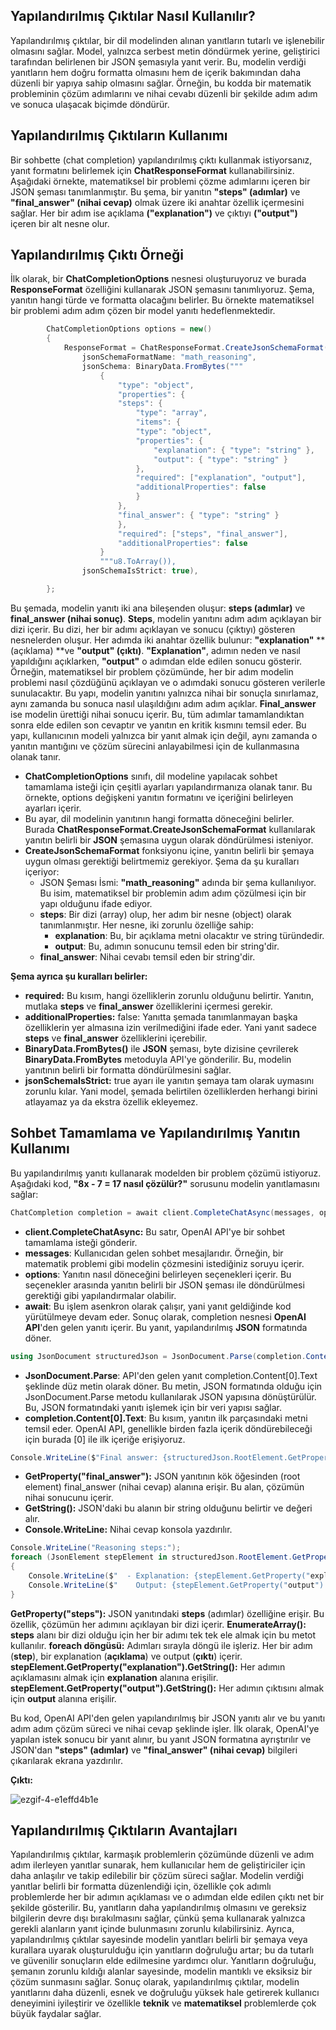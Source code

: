 ## Yapılandırılmış Çıktılar Nasıl Kullanılır?

Yapılandırılmış çıktılar, bir dil modelinden alınan yanıtların tutarlı ve işlenebilir olmasını sağlar. Model, yalnızca serbest metin döndürmek yerine, geliştirici tarafından belirlenen bir JSON şemasıyla yanıt verir. Bu, modelin verdiği yanıtların hem doğru formatta olmasını hem de içerik bakımından daha düzenli bir yapıya sahip olmasını sağlar. Örneğin, bu kodda bir matematik probleminin çözüm adımlarını ve nihai cevabı düzenli bir şekilde adım adım ve sonuca ulaşacak biçimde döndürür.

## Yapılandırılmış Çıktıların Kullanımı
Bir sohbette (chat completion) yapılandırılmış çıktı kullanmak istiyorsanız, yanıt formatını belirlemek için **ChatResponseFormat** kullanabilirsiniz. Aşağıdaki örnekte, matematiksel bir problemi çözme adımlarını içeren bir JSON şeması tanımlanmıştır. Bu şema, bir yanıtın **"steps" (adımlar)** ve **"final_answer" (nihai cevap)** olmak üzere iki anahtar özellik içermesini sağlar. Her bir adım ise açıklama **("explanation")** ve çıktıyı **("output")** içeren bir alt nesne olur.


## Yapılandırılmış Çıktı Örneği

İlk olarak, bir **ChatCompletionOptions** nesnesi oluşturuyoruz ve burada **ResponseFormat** özelliğini kullanarak JSON şemasını tanımlıyoruz. Şema, yanıtın hangi türde ve formatta olacağını belirler. Bu örnekte matematiksel bir problemi adım adım çözen bir model yanıtı hedeflenmektedir.

```csharp
        ChatCompletionOptions options = new()
        {
            ResponseFormat = ChatResponseFormat.CreateJsonSchemaFormat(
                jsonSchemaFormatName: "math_reasoning",
                jsonSchema: BinaryData.FromBytes("""
                    {
                        "type": "object",
                        "properties": {
                        "steps": {
                            "type": "array",
                            "items": {
                            "type": "object",
                            "properties": {
                                "explanation": { "type": "string" },
                                "output": { "type": "string" }
                            },
                            "required": ["explanation", "output"],
                            "additionalProperties": false
                            }
                        },
                        "final_answer": { "type": "string" }
                        },
                        "required": ["steps", "final_answer"],
                        "additionalProperties": false
                    }
                    """u8.ToArray()),
                jsonSchemaIsStrict: true),

        };
```
Bu şemada, modelin yanıtı iki ana bileşenden oluşur: **steps (adımlar)** ve **final_answer (nihai sonuç)**. **Steps**, modelin yanıtını adım adım açıklayan bir dizi içerir. Bu dizi, her bir adımı açıklayan ve sonucu (çıktıyı) gösteren nesnelerden oluşur. Her adımda iki anahtar özellik bulunur: **"explanation"** **(açıklama) **ve **"output" (çıktı)**. **"Explanation"**, adımın neden ve nasıl yapıldığını açıklarken, **"output"** o adımdan elde edilen sonucu gösterir. Örneğin, matematiksel bir problem çözümünde, her bir adım modelin problemi nasıl çözdüğünü açıklayan ve o adımdaki sonucu gösteren verilerle sunulacaktır. Bu yapı, modelin yanıtını yalnızca nihai bir sonuçla sınırlamaz, aynı zamanda bu sonuca nasıl ulaşıldığını adım adım açıklar. **Final_answer** ise modelin ürettiği nihai sonucu içerir. Bu, tüm adımlar tamamlandıktan sonra elde edilen son cevaptır ve yanıtın en kritik kısmını temsil eder. Bu yapı, kullanıcının modeli yalnızca bir yanıt almak için değil, aynı zamanda o yanıtın mantığını ve çözüm sürecini anlayabilmesi için de kullanmasına olanak tanır.

* **ChatCompletionOptions** sınıfı, dil modeline yapılacak sohbet tamamlama isteği için çeşitli ayarları yapılandırmanıza olanak tanır. Bu örnekte, options değişkeni yanıtın formatını ve içeriğini belirleyen ayarları içerir.
* Bu ayar, dil modelinin yanıtının hangi formatta döneceğini belirler. Burada **ChatResponseFormat.CreateJsonSchemaFormat** kullanılarak yanıtın belirli bir **JSON** şemasına uygun olarak döndürülmesi isteniyor.
* **CreateJsonSchemaFormat** fonksiyonu içine, yanıtın belirli bir şemaya uygun olması gerektiği belirtmemiz gerekiyor. Şema da şu kuralları içeriyor:
    *  JSON Şeması İsmi: **"math_reasoning"** adında bir şema kullanılıyor. Bu isim, matematiksel bir problemin adım adım çözülmesi için bir yapı olduğunu ifade ediyor.
    *  **steps**: Bir dizi (array) olup, her adım bir nesne (object) olarak tanımlanmıştır. Her nesne, iki zorunlu özelliğe sahip:
        * **explanation**: Bu, bir açıklama metni olacaktır ve string türündedir.
        * **output**: Bu, adımın sonucunu temsil eden bir string'dir.
    * **final_answer**: Nihai cevabı temsil eden bir string'dir.

**Şema ayrıca şu kuralları belirler:**
* **required:** Bu kısım, hangi özelliklerin zorunlu olduğunu belirtir. Yanıtın, mutlaka **steps** ve **final_answer** özelliklerini içermesi gerekir.
* **additionalProperties:** false: Yanıtta şemada tanımlanmayan başka özelliklerin yer almasına izin verilmediğini ifade eder. Yani yanıt sadece **steps** ve **final_answer** özelliklerini içerebilir.
* **BinaryData.FromBytes()** ile **JSON** şeması, byte dizisine çevrilerek **BinaryData.FromBytes** metoduyla API'ye gönderilir. Bu, modelin yanıtının belirli bir formatta döndürülmesini sağlar.
* **jsonSchemaIsStrict:** true ayarı ile yanıtın şemaya tam olarak uymasını zorunlu kılar. Yani model, şemada belirtilen özelliklerden herhangi birini atlayamaz ya da ekstra özellik ekleyemez.


## Sohbet Tamamlama ve Yapılandırılmış Yanıtın Kullanımı

Bu yapılandırılmış yanıtı kullanarak modelden bir problem çözümü istiyoruz. Aşağıdaki kod, **"8x - 7 = 17 nasıl çözülür?"** sorusunu modelin yanıtlamasını sağlar:

```csharp
ChatCompletion completion = await client.CompleteChatAsync(messages, options);
```

* **client.CompleteChatAsync:** Bu satır, OpenAI API'ye bir sohbet tamamlama isteği gönderir.
* **messages**: Kullanıcıdan gelen sohbet mesajlarıdır. Örneğin, bir matematik problemi gibi modelin çözmesini istediğiniz soruyu içerir.
* **options**: Yanıtın nasıl döneceğini belirleyen seçenekleri içerir. Bu seçenekler arasında yanıtın belirli bir JSON şeması ile döndürülmesi gerektiği gibi yapılandırmalar olabilir.
* **await**: Bu işlem asenkron olarak çalışır, yani yanıt geldiğinde kod yürütülmeye devam eder.
Sonuç olarak, completion nesnesi **OpenAI API**'den gelen yanıtı içerir. Bu yanıt, yapılandırılmış **JSON** formatında döner.

```csharp
using JsonDocument structuredJson = JsonDocument.Parse(completion.Content[0].Text);
```

* **JsonDocument.Parse**: API'den gelen yanıt completion.Content[0].Text şeklinde düz metin olarak döner. Bu metin, JSON formatında olduğu için JsonDocument.Parse metodu kullanılarak JSON yapısına dönüştürülür. Bu, JSON formatındaki yanıtı işlemek için bir veri yapısı sağlar.
* **completion.Content[0].Text**: Bu kısım, yanıtın ilk parçasındaki metni temsil eder. OpenAI API, genellikle birden fazla içerik döndürebileceği için burada [0] ile ilk içeriğe erişiyoruz.

```csharp
Console.WriteLine($"Final answer: {structuredJson.RootElement.GetProperty("final_answer").GetString()}");
```

* **GetProperty("final_answer"):** JSON yanıtının kök öğesinden (root element) final_answer (nihai cevap) alanına erişir. Bu alan, çözümün nihai sonucunu içerir.
* **GetString():** JSON'daki bu alanın bir string olduğunu belirtir ve değeri alır.
* **Console.WriteLine:** Nihai cevap konsola yazdırılır.

```csharp
Console.WriteLine("Reasoning steps:");
foreach (JsonElement stepElement in structuredJson.RootElement.GetProperty("steps").EnumerateArray())
{
    Console.WriteLine($"  - Explanation: {stepElement.GetProperty("explanation").GetString()}");
    Console.WriteLine($"    Output: {stepElement.GetProperty("output").GetString()}");
}
``` 

**GetProperty("steps"):** JSON yanıtındaki **steps** (adımlar) özelliğine erişir. Bu özellik, çözümün her adımını açıklayan bir dizi içerir.
**EnumerateArray():** **steps** alanı bir dizi olduğu için her bir adımı tek tek ele almak için bu metot kullanılır.
**foreach döngüsü:** Adımları sırayla döngü ile işleriz. Her bir adım (**step**), bir explanation (**açıklama**) ve output (**çıktı**) içerir.
**stepElement.GetProperty("explanation").GetString():** Her adımın açıklamasını almak için **explanation** alanına erişilir.
**stepElement.GetProperty("output").GetString():** Her adımın çıktısını almak için **output** alanına erişilir.

Bu kod, OpenAI API'den gelen yapılandırılmış bir JSON yanıtı alır ve bu yanıtı adım adım çözüm süreci ve nihai cevap şeklinde işler. İlk olarak, OpenAI'ye yapılan istek sonucu bir yanıt alınır, bu yanıt JSON formatına ayrıştırılır ve JSON'dan **"steps" (adımlar)** ve **"final_answer" (nihai cevap)** bilgileri çıkarılarak ekrana yazdırılır.


**Çıktı:**


![ezgif-4-e1effd4b1e](https://github.com/user-attachments/assets/a0785e65-8608-4e66-9b5e-21d6172732fb)



## Yapılandırılmış Çıktıların Avantajları

Yapılandırılmış çıktılar, karmaşık problemlerin çözümünde düzenli ve adım adım ilerleyen yanıtlar sunarak, hem kullanıcılar hem de geliştiriciler için daha anlaşılır ve takip edilebilir bir çözüm süreci sağlar. Modelin verdiği yanıtlar belirli bir formatta düzenlendiği için, özellikle çok adımlı problemlerde her bir adımın açıklaması ve o adımdan elde edilen çıktı net bir şekilde gösterilir. Bu, yanıtların daha yapılandırılmış olmasını ve gereksiz bilgilerin devre dışı bırakılmasını sağlar, çünkü şema kullanarak yalnızca gerekli alanların yanıt içinde bulunmasını zorunlu kılabilirsiniz. Ayrıca, yapılandırılmış çıktılar sayesinde modelin yanıtları belirli bir şemaya veya kurallara uyarak oluşturulduğu için yanıtların doğruluğu artar; bu da tutarlı ve güvenilir sonuçların elde edilmesine yardımcı olur. Yanıtların doğruluğu, şemanın zorunlu kıldığı alanlar sayesinde, modelin mantıklı ve eksiksiz bir çözüm sunmasını sağlar. Sonuç olarak, yapılandırılmış çıktılar, modelin yanıtlarını daha düzenli, esnek ve doğruluğu yüksek hale getirerek kullanıcı deneyimini iyileştirir ve özellikle **teknik** ve **matematiksel** problemlerde çok büyük faydalar sağlar.








